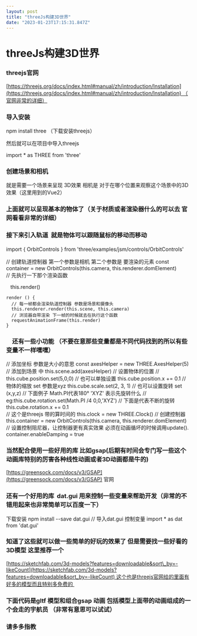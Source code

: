 ```yaml
---
layout: post
title: "threeJs构建3D世界"
date: "2023-01-23T17:15:31.847Z"
---
```

threeJs构建3D世界
=============

### threejs官网

[https://threejs.org/docs/index.html#manual/zh/introduction/Installation](https://threejs.org/docs/index.html#manual/zh/introduction/Installation) （官网非常的详细）

### 导入安装

npm install three （下载安装threejs）

然后就可以在项目中导入threejs 

import \* as THREE from 'three'

### 创建场景和相机

就是需要一个场景来呈现 3D效果 相机是 对于在哪个位置来观察这个场景中的3D效果（这里用到的Vue2）

<script>
import \* as THREE from 'three'
export default {
     camera: null,  //相机对象
      scene: null,  //场景对象
      renderer: null,  //渲染器对象
  mounted () {
    this.init()
  },
  methods: {
    init () {
      // 先创建一个场景 
      this.scene = new THREE.Scene();
      // 创建一个相机
      this.camera = new THREE.PerspectiveCamera(
        // 第一个参数是角度 75°
        75,
        // 第二个参数传入宽高比 
        // window.innerWidth / window.innerHeight,
        600 / 600,
        // 近端
        0.1,
        // 远端
        1000
      )
      // 创建相机定位 set 设置相机位置 x y z
      this.camera.position.set(0, 0, 10)
      // 把相机添加到场景
      this.scene.add(this.camera)
      // 创建一个物体   参数是宽高比 一样的大小
      const cubeGeometry = new THREE.BoxGeometry(1, 1, 1)
      // 创建物体材质
      const cubeMaterial = new THREE.MeshBasicMaterial({ color: 0Xffff00 })
      // 根据几何体和材质创建物体 参数一是物体体 参数二是材质
      const cube = new THREE.Mesh(cubeGeometry, cubeMaterial)
      // 将几何体添加到场景 
      this.scene.add(cube)

      //初始化渲染器
      this.renderer = new THREE.WebGLRenderer()
      // 设置渲染的尺寸大小 可以填屏幕大小 参数是宽高
      this.renderer.setSize(600, 600)
      // 其实现在的renderer就是画布 把画板的dom渲染到画布上
      document.querySelector('#container').appendChild(this.renderer.domElement)
      // 使用渲染器 通过相机将场景渲染出来
      this.renderer.render(this.scene, this.camera)
    }
  }
}
</script>

### 上面就可以呈现基本的物体了（关于材质或者渲染器什么的可以去 官网看看非常的详细）

### 接下来引入轨道  就是物体可以跟随鼠标的移动而移动

import { OrbitControls } from 'three/examples/jsm/controls/OrbitControls'　

// 创建轨道控制器 第一个参数是相机 第二个参数是 要渲染的元素
 const container = new OrbitControls(this.camera, this.renderer.domElement)  
// 先执行一下那个渲染函数

   this.render()

    render () {
      // 每一帧都会渲染轨道控制器 参数是场景和摄像头
      this.renderer.render(this.scene, this.camera)
      // 浏览器自带渲染 下一帧的时候就去在执行这个函数
      requestAnimationFrame(this.render)
    }

### 　还有一些小功能 （不要在意那些变量都是不同代码找到的所以有些变量不一样嘿嘿）

  //   添加坐标 参数是大小的意思
      const axesHelper = new THREE.AxesHelper(5)
      // 添加到场景 中
      this.scene.add(axesHelper)
 // 设置物体的位置
 // this.cube.position.set(5,0,0)
// 也可以单独设置
      this.cube.position.x += 0.1
  // 物体的缩放 set 参数是xyz
      this.cube.scale.set(2, 3, 1)
   // 也可以设置旋转 set (x,y,z)
   // 下面例子 Math.PI代表180° 'XYZ' 表示先旋转什么
   // eg:this.cube.rotation.set(Math.PI /4 0,0,'XYZ')
    // 下面是代表不断的旋转 
    this.cube.rotation.x += 0.1  
   // 这个是threejs 带的算时间的
      this.clock = new THREE.Clock()
 // 创建控制器
      this.container = new OrbitControls(this.camera, this.renderer.domElement)
      // 设置控制阻尼器，让控制器更有真实效果 必须在动画循坏的时候调用update().
      container.enableDamping = true

### 当然配合使用一些好用的库 比如gsap(后期有时间会专门写一些这个动画库特别的厉害各种线性动画或者3D动画都是牛的)

[https://greensock.com/docs/v3/GSAP](https://greensock.com/docs/v3/GSAP) 官网

### 还有一个好用的库  dat.gui 用来控制一些变量来帮助开发（非常的不错用起来也非常简单可以百度一下）

下载安装 npm install --save dat.gui
// 导入dat.gui 控制变量
import \* as dat from 'dat.gui'

### 知道了这些就可以做一些简单的好玩的效果了 但是需要找一些好看的3D模型 这里推荐一个

[https://sketchfab.com/3d-models?features=downloadable&sort\_by=-likeCount](https://sketchfab.com/3d-models?features=downloadable&sort_by=-likeCount) 这个也是threejs官网给的里面有好多的模型而且特别多免费的 

### 下面代码是gltf 模型和组合gsap 动画 包括模型上面带的动画组成的一个会走的宇航员 （非常有意思可以试试）

<template>
  <div>
    <div id="container" @dblclick="shopOrPlay"></div>
  </div>
</template>

<script>
import \* as THREE from 'three'
// 导入控制器
import { OrbitControls } from 'three/examples/jsm/controls/OrbitControls.js'
// 导入模型
import { GLTFLoader } from 'three/addons/loaders/GLTFLoader.js';
// 导入动画
import gsap from 'gsap'
export default {
  data () {
    return {
      camera: null,  //相机对象
      scene: null,  //场景对象
      renderer: null,  //渲染器对象
      mode: null, // 航天员
      container: null,
      flag: true,
      clock: new THREE.Clock(),
      mixer: '',
      mixers: \[\],
      animate1: null,
      baseZ: 3,
      baseR: 0.7,
      basePY: \-6,
      basePX: \-8,
      baseMixer: null,
      stars: null, //星星
      mon: null,//月球
    };
  },
  mounted () {
    this.init()
  },
  methods: {

    init () {
      // 初始化场景
      this.scene = new THREE.Scene();
      //  设置背景
      // 初始化相机 75度  宽高比 最小0.1 最大2000
      this.camera = new THREE.PerspectiveCamera(75,
        (document.documentElement.offsetWidth || window.innerWidth) / (document.documentElement.offsetHeight || window.innerHeight),
        0.1,
        100000)
      // 设置摄像头位置
      this.camera.position.set(0, 0, 10)
      // // 初始化渲染器
      this.renderer = new THREE.WebGLRenderer({
        // 抗锯齿
        // antialias: true,
        alpha: true // 这个是背景透明色
      })
      // 设置渲染器宽高
      this.renderer.setSize((document.documentElement.offsetWidth || window.innerWidth), (document.documentElement.offsetHeight || window.innerHeight))
      // 实例化控制器
      this.container = new OrbitControls(this.camera, this.renderer.domElement)
      this.container.enableDamping = true

      // 更新摄像头宽高比
      this.camera.aspect = (document.documentElement.offsetWidth || window.innerWidth) / (document.documentElement.offsetHeight || window.innerHeight);
      // // 更新摄像头投影矩阵
      this.camera.updateProjectionMatrix()
      // // 添加相机到场景
      this.scene.add(this.camera);

      // 初始化模型
      const loader = new GLTFLoader();
      // 添加月球
      loader.load('/mon/scene.gltf', (gltf) => {
        this.mon = gltf.scene
        this.mon.scale.set(1500, 1500, 1500)
        this.mon.position.set(0, -12, 0)

        this.scene.add(this.mon);

      }, undefined, function (error) {


      });
      //  创建一个超大球体 半径一千 后面的是经纬度 切分为各60
      const skyGeomtry = new THREE.SphereGeometry(5000, 50, 50)
      // 创建一个纹理
      const skMaterial = new THREE.MeshBasicMaterial({
        side: THREE.DoubleSide, //两面可见
        // 添加纹理 为星河纹理
        map: new THREE.TextureLoader().load('./images/bj.jpg')
      })
      // 把球体翻到里面能看见不然是黑色的 俩面可见就不翻转了
      skyGeomtry.scale(1, 1, 1)
      // 添加材质
      const sky = new THREE.Mesh(skyGeomtry, skMaterial)

      // 添加到场景
      this.scene.add(sky)
      // 创建宇航员
      loader.load('./yuhangyuan/scene.gltf', (gltf) => {
        this.mode = gltf.scene
        this.mode.scale.set(3, 3, 3)
        this.mode.position.set(this.basePX, this.basePY, -90)
        this.mode.rotation.set(0, 0, 0)
        this.mixer = new THREE.AnimationMixer(gltf.scene.children\[0\]);
        this.baseMixer = this.mixer.clipAction(gltf.animations\[0\]).setDuration(1)
        this.baseMixer.play();
        this.animate1 = gsap.to(this.mode.position, {
          z: this.baseZ, duration: 8, onComplete: () => {
            gsap.to(this.mode.rotation, {
              y: this.baseR \* Math.PI, duration: 1,
            })
          },
        })
        this.mixers.push(this.mixer);
        this.scene.add(this.mode);
      }, undefined, (error) \=> {

      });


      // 添加光
      let light2 = new THREE.DirectionalLight(0Xfffff, 0.3)
      light2.position.set(0, 10, 10)

      let light1 \= new THREE.HemisphereLight();
      this.scene.add(light1, light2
      )
      // // 设置渲染器编码
      this.renderer.outputEncoding = THREE.sRGBEncoding;
      // 监听屏幕大小变化修改渲染器的宽高相机比例
      window.addEventListener('resize', this.size)
      // 监听屏幕按键
      window.addEventListener('keyup', this.spacemanMove)
      document.querySelector('#container').appendChild(this.renderer.domElement)
      this.render()
    },
    render () {

      // 在这里设置阻尼感
      this.container.update()
      var delta = this.clock.getDelta();
      for (var i = 0; i < this.mixers.length; i++) { // 重复播放动画
        this.mixers\[i\].update(delta - 0.011);
      }
      this.renderer.render(this.scene, this.camera)
      requestAnimationFrame(this.render)
    },
    size () {
      this.camera.aspect = (document.documentElement.offsetWidth || window.innerWidth) / (document.documentElement.offsetHeight || window.innerHeight);
      this.camera.updateProjectionMatrix()
      this.renderer.setSize((document.documentElement.offsetWidth || window.innerWidth), (document.documentElement.offsetHeight || window.innerHeight))
    },
    // 宇航员移动
    spacemanMove (e) {
      if (!this.animate1) return
      if (!this.animate1.isActive()) {
        if (e.keyCode === 38) {
          this.animate1 = gsap.to(this.mode.position, {
            z: (this.baseZ -= 3)
          })
        }
        if (e.keyCode === 40) {
          this.animate1 = gsap.to(this.mode.position, {
            z: (this.baseZ += 3)
          })
        }
        if (e.keyCode === 37) {
          this.animate1 = gsap.to(this.mode.rotation, {
            y: (this.baseR -= 0.3) \* Math.PI
          })
        }
        if (e.keyCode === 39) {
          this.animate1 = gsap.to(this.mode.rotation, {
            y: (this.baseR += 0.3) \* Math.PI
          })
        }
        if (e.keyCode === 87) {
          this.animate1 = gsap.to(this.mode.position, {
            y: (this.basePY += 2)
          })
        }
        if (e.keyCode === 83) {
          this.animate1 = gsap.to(this.mode.position, {
            y: (this.basePY -= 2)
          })
        }
        if (e.keyCode === 65) {
          this.animate1 = gsap.to(this.mode.position, {
            x: (this.basePX -= 3)
          })
        }
        if (e.keyCode === 68) {
          this.animate1 = gsap.to(this.mode.position, {
            x: (this.basePX += 3)
          })
        }
      }
    },
    shopOrPlay () {
      if (!this.flag) {
        this.flag = true
        this.baseMixer.play()
      } else {
        this.flag = false
        this.animate1 = gsap.to(this.mode.rotation, {
          y: (this.baseR += 2) \* Math.PI,
          yoyo: true,
          duration: 10,
        })
        this.baseMixer.stop()
      }
    }
  },
  beforeDestroy () {
    window.removeEventListener('resize', this.size)
    window.removeEventListener('keyup', this.spacemanMove)
  },
}
</script>
<style scoped lang='scss'>
#container {
  background: url("@/assets/bj1.jpg");
  background\-size: cover;
}
</style>

### 请多多指教